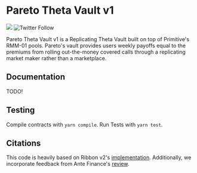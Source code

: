 # Pareto Theta Vault v1

[![](https://img.shields.io/github/stars/pareto-xyz/pareto-theta-vault-v1?style=social)](https://img.shields.io/github/stars/pareto-xyz/pareto-theta-vault-v1?style=social)
![Twitter Follow](https://img.shields.io/twitter/follow/Paretoxyz?style=social)

Pareto Theta Vault v1 is a Replicating Theta Vault built on top of Primitive's RMM-01 pools. Pareto's vault provides users weekly payoffs equal to the premiums from rolling out-the-money covered calls through a replicating market maker rather than a marketplace.

## Documentation

TODO!

## Testing

Compile contracts with `yarn compile`. Run Tests with `yarn test`.

## Citations

This code is heavily based on Ribbon v2's [implementation](https://github.com/ribbon-finance/ribbon-v2). Additionally, we incorporate feedback from Ante Finance's [review](https://mirror.xyz/antefinance.eth/B7tmf4E20rzoy4ZIMd4n4Xls3vTOwjx0O4ZpYewO6l4).
